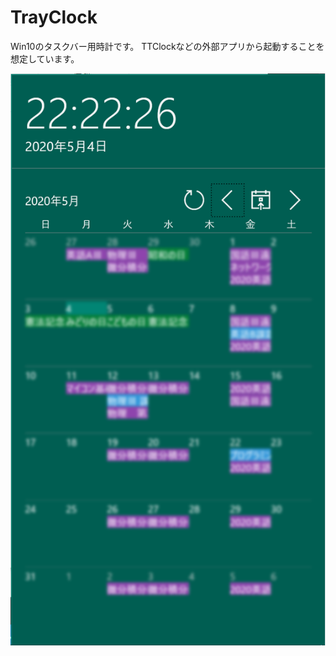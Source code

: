 # TrayClock
Win10のタスクバー用時計です。
TTClockなどの外部アプリから起動することを想定しています。

![ScreenShot](Images/ScreenShot.png)
